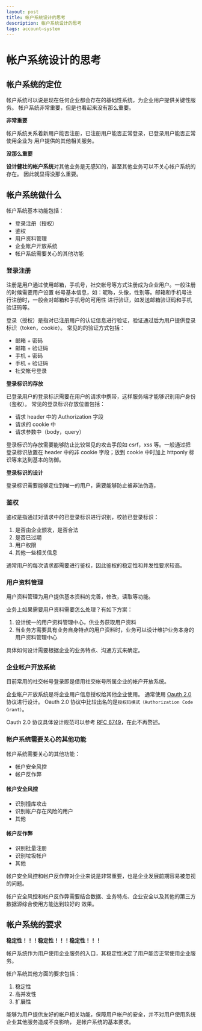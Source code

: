 ```yaml
---
layout: post
title: 帐户系统设计的思考
description: 帐户系统设计的思考
tags: account—system
---
```


# 帐户系统设计的思考

## 帐户系统的定位
帐户系统可以说是现在任何企业都会存在的基础性系统，为企业用户提供关键性服务。
帐户系统非常重要，但是也看起来没有那么重要。

**非常重要**

帐户系统关系着新用户能否注册，已注册用户能否正常登录，已登录用户能否正常使用企业为
用户提供的其他相关服务。

**没那么重要**

**设计健壮的帐户系统**对其他业务是无感知的，甚至其他业务可以不关心帐户系统的存在。
因此就显得没那么重要。

## 帐户系统做什么
帐户系统基本功能包括：
- 登录注册（授权）
- 鉴权
- 用户资料管理
- 企业帐户开放系统
- 帐户系统需要关心的其他功能

### 登录注册
注册是用户通过使用邮箱，手机号，社交帐号等方式注册成为企业用户。一般注册的时候需要用户设置
帐号基本信息，如：昵称，头像，性别等。邮箱和手机号进行注册时，一般会对邮箱和手机号的可用性
进行验证，如发送邮箱验证码和手机验证码等。

登录（授权）是指对已注册用户的认证信息进行验证，验证通过后为用户提供登录标识（token，cookie）。
常见的的验证方式包括：
- 邮箱 + 密码
- 邮箱 + 验证码
- 手机 + 密码
- 手机 + 验证码
- 社交帐号登录

**登录标识的存放**

已登录用户的登录标识需要在用户的请求中携带，这样服务端才能够识别用户身份（鉴权）。
常见的登录标识存放位置包括：
- 请求 header 中的 Authorization 字段
- 请求的 cookie 中
- 请求参数中（body，query）

登录标识的存放需要能够防止比较常见的攻击手段如 csrf，xss 等。一般通过把登录标识放置在 header
中的非 cookie 字段；放到 cookie 中时加上 httponly 标识等来达到基本的防御。

**登录标识的设计**

登录标识需要能够定位到唯一的用户，需要能够防止被非法伪造，

### 鉴权
鉴权是指通过对请求中的已登录标识进行识别，校验已登录标识：
1. 是否由企业颁发，是否合法
2. 是否已过期
3. 用户权限
4. 其他一些相关信息

通常用户的每次请求都需要进行鉴权，因此鉴权的稳定性和并发性要求较高。

### 用户资料管理
用户资料管理为用户提供基本资料的完善，修改，读取等功能。

业务上如果需要用户资料需要怎么处理？有如下方案：
1. 设计统一的用户资料管理中心，供业务获取用户资料
2. 当业务方需要具有业务自身特点的用户资料时，业务可以设计维护业务本身的用户资料管理中心

具体如何设计需要根据企业的业务特点、沟通方式来确定。

### 企业帐户开放系统
目前常用的社交帐号登录即是借用社交帐号所属企业的帐户开放系统。

企业帐户开放系统是将企业用户信息授权给其他企业使用。
通常使用 [Oauth 2.0](https://tools.ietf.org/html/rfc6749) 协议进行设计。
Oauth 2.0 协议中比较出名的是`授权码模式（Authorization Code Grant）`。

Oauth 2.0 协议具体设计规范可以参考 [RFC 6749](https://tools.ietf.org/html/rfc6749)，在此不再赘述。

### 帐户系统需要关心的其他功能
帐户系统需要关心的其他功能：
- 帐户安全风控
- 帐户反作弊

#### 帐户安全风控
- 识别撞库攻击
- 识别帐户存在风险的用户
- 其他

#### 帐户反作弊
- 识别批量注册
- 识别垃圾帐户
- 其他

帐户安全风控和帐户反作弊对企业来说是非常重要，也是企业发展前期容易被忽视的问题。

帐户安全风控和帐户反作弊需要结合数据、业务特点、企业安全以及其他的第三方数据源综合使用方能达到较好的
效果。

## 帐户系统的要求
**稳定性！！！稳定性！！！稳定性！！！**

帐户系统作为用户使用企业服务的入口，其稳定性决定了用户能否正常使用企业服务。

帐户系统其他方面的要求包括：
1. 稳定性
2. 高并发性
3. 扩展性

能够为用户提供友好的帐户相关功能，保障用户帐户的安全，并不对用户使用系统企业其他服务造成不良影响，
是帐户系统的基本要求。

